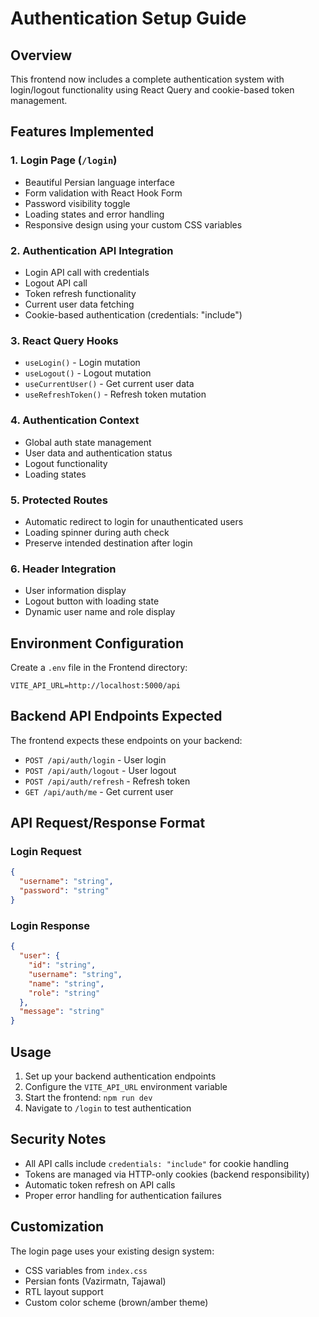 # Authentication Setup Guide

## Overview
This frontend now includes a complete authentication system with login/logout functionality using React Query and cookie-based token management.

## Features Implemented

### 1. Login Page (`/login`)
- Beautiful Persian language interface
- Form validation with React Hook Form
- Password visibility toggle
- Loading states and error handling
- Responsive design using your custom CSS variables

### 2. Authentication API Integration
- Login API call with credentials
- Logout API call
- Token refresh functionality
- Current user data fetching
- Cookie-based authentication (credentials: "include")

### 3. React Query Hooks
- `useLogin()` - Login mutation
- `useLogout()` - Logout mutation
- `useCurrentUser()` - Get current user data
- `useRefreshToken()` - Refresh token mutation

### 4. Authentication Context
- Global auth state management
- User data and authentication status
- Logout functionality
- Loading states

### 5. Protected Routes
- Automatic redirect to login for unauthenticated users
- Loading spinner during auth check
- Preserve intended destination after login

### 6. Header Integration
- User information display
- Logout button with loading state
- Dynamic user name and role display

## Environment Configuration

Create a `.env` file in the Frontend directory:

```env
VITE_API_URL=http://localhost:5000/api
```

## Backend API Endpoints Expected

The frontend expects these endpoints on your backend:

- `POST /api/auth/login` - User login
- `POST /api/auth/logout` - User logout  
- `POST /api/auth/refresh` - Refresh token
- `GET /api/auth/me` - Get current user

## API Request/Response Format

### Login Request
```json
{
  "username": "string",
  "password": "string"
}
```

### Login Response
```json
{
  "user": {
    "id": "string",
    "username": "string", 
    "name": "string",
    "role": "string"
  },
  "message": "string"
}
```

## Usage

1. Set up your backend authentication endpoints
2. Configure the `VITE_API_URL` environment variable
3. Start the frontend: `npm run dev`
4. Navigate to `/login` to test authentication

## Security Notes

- All API calls include `credentials: "include"` for cookie handling
- Tokens are managed via HTTP-only cookies (backend responsibility)
- Automatic token refresh on API calls
- Proper error handling for authentication failures

## Customization

The login page uses your existing design system:
- CSS variables from `index.css`
- Persian fonts (Vazirmatn, Tajawal)
- RTL layout support
- Custom color scheme (brown/amber theme)
